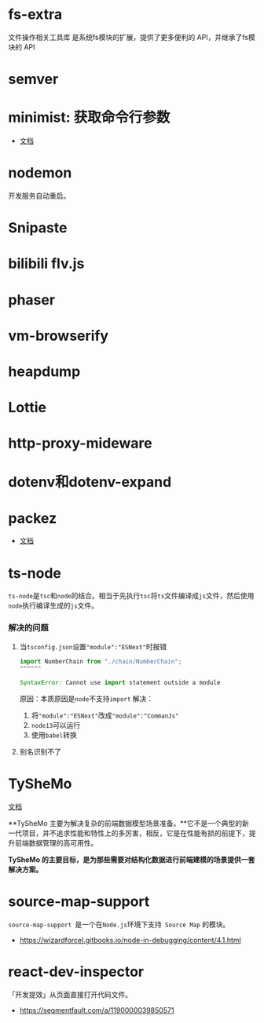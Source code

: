 # fs-extra
文件操作相关工具库
是系统fs模块的扩展，提供了更多便利的 API，并继承了fs模块的 API

# semver
# minimist: 获取命令行参数
- [文档](https://www.npmjs.com/package/minimist)

# nodemon
开发服务自动重启。

# Snipaste
# bilibili flv.js
# phaser
# vm-browserify
# heapdump
# Lottie
# http-proxy-mideware
# dotenv和dotenv-expand

# packez
- [文档](https://www.npmjs.com/package/packez)


# ts-node
`ts-node`是`tsc`和`node`的结合。相当于先执行`tsc`将`ts`文件编译成`js`文件，然后使用`node`执行编译生成的`js`文件。
### 解决的问题
1. 当`tsconfig.json`设置`"module":"ESNext"`时报错

   ```js
   import NumberChain from "./chain/NumberChain";
   ^^^^^^
   
   SyntaxError: Cannot use import statement outside a module
   ```

   原因：本质原因是`node`不支持`import`
   解决：
   1. 将`"module":"ESNext"`改成`"module":"CommanJs"`
   2. `node13`可以运行
   3. 使用`babel`转换
2. 别名识别不了


# TySheMo
[文档](https://www.tangshuang.net/7101.html#title-3-1)

**TySheMo 主要为解决复杂的前端数据模型场景准备。**它不是一个典型的新一代项目，并不追求性能和特性上的多厉害，相反，它是在性能有损的前提下，提升前端数据管理的高可用性。

**TySheMo 的主要目标，是为那些需要对结构化数据进行前端建模的场景提供一套解决方案。**



# source-map-support
`source-map-support `是一个在` Node.js `环境下支持` Source Map` 的模块。

- https://wizardforcel.gitbooks.io/node-in-debugging/content/4.1.html


# react-dev-inspector
「开发提效」从页面直接打开代码文件。
- https://segmentfault.com/a/1190000039850571